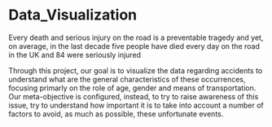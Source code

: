 # Data_Visualization
Every death and serious injury on the road is a preventable tragedy and yet, on
average, in the last decade five people have died every day on the road in the UK and 84 were
seriously injured

Through this project, our goal is to visualize the data regarding accidents to
understand what are the general characteristics of these occurrences, focusing primarly on the
role of age, gender and means of transportation. Our meta-objective is configured, instead, to
try to raise awareness of this issue, try to understand how important it is to take into account a
number of factors to avoid, as much as possible, these unfortunate events.
